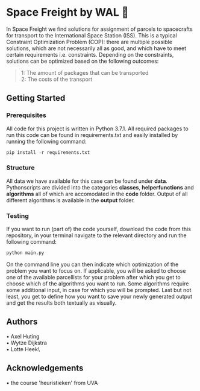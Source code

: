 # Space Freight by WAL :rocket:

In Space Freight we find solutions for assignment of parcels to spacecrafts for transport to the International Space Station (ISS). This is a typical Constraint Optimization Problem (COP): there are multiple possible solutions, which are not necessarily all as good, and which have to meet certain requirements i.e. constraints. Depending on the constraints, solutions can be optimized based on the following outcomes:

> 1: The amount of packages that can be transported\
> 2: The costs of the transport

## Getting Started
### Prerequisites

All code for this project is written in Python 3.7.1. All required packages to run this code can be found in requirements.txt and easily installed by running the following command:

```python
pip install -r requirements.txt
```
### Structure
All data we have available for this case can be found under **data**. Pythonscripts are divided into the categories **classes**, **helperfunctions** and **algorithms** all of which are accomodated in the **code** folder. Output of all different algorithms is available in the **output** folder.

### Testing
If you want to run (part of) the code yourself, download the code from this repository, in your terminal navigate to the relevant directory and run the following command:

```python
python main.py
```
On the command line you can then indicate which optimization of the problem you want to focus on. If applicable, you will be asked to choose one of the available parcellists for your problem after which you get to choose which of the algorithms you want to run. Some algorithms require some additional input, in case for which you will be prompted. Last but not least, you get to define how you want to save your newly generated output and get the results both textually as visually.

## Authors
• Axel Huting\
• Wytze Dijkstra\
• Lotte Heek\

## Acknowledgements
• the course 'heuristieken' from UVA
